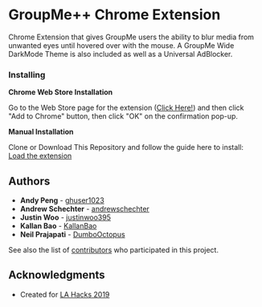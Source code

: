 # GroupMe++ Chrome Extension

Chrome Extension that gives GroupMe users the ability to blur media from unwanted eyes until hovered over with the mouse.
A GroupMe Wide DarkMode Theme is also included as well as a Universal AdBlocker.


### Installing

**Chrome Web Store Installation**

Go to the Web Store page for the extension ([Click Here!](https://chrome.google.com/webstore/)) and then click "Add to Chrome" button, then click "OK" on the confirmation pop-up.

**Manual Installation**

Clone or Download This Repository and follow the guide here to install: [Load the extension](https://developer.chrome.com/extensions/getstarted#unpacked)


## Authors

* **Andy Peng** - [ghuser1023](https://github.com/ghuser1023)
* **Andrew Schechter** - [andrewschechter](https://github.com/andrewschechter)
* **Justin Woo** - [justinwoo395](https://github.com/justinwoo395)
* **Kallan Bao** - [KallanBao](https://github.com/KallanBao)
* **Neil Prajapati** - [DumboOctopus](https://github.com/DumboOctopus)


See also the list of [contributors](https://github.com/your/project/contributors) who participated in this project.


## Acknowledgments

* Created for [LA Hacks 2019](lahacks.com)

